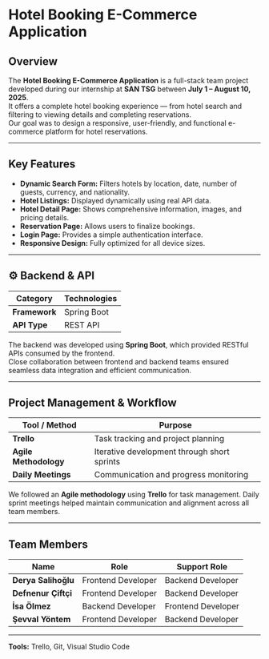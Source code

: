 #  Hotel Booking E-Commerce Application

##  Overview
The **Hotel Booking E-Commerce Application** is a full-stack team project developed during our internship at **SAN TSG** between **July 1 – August 10, 2025**.  
It offers a complete hotel booking experience — from hotel search and filtering to viewing details and completing reservations.  
Our goal was to design a responsive, user-friendly, and functional e-commerce platform for hotel reservations.

---

##  Key Features
-  **Dynamic Search Form:** Filters hotels by location, date, number of guests, currency, and nationality.  
-  **Hotel Listings:** Displayed dynamically using real API data.  
-  **Hotel Detail Page:** Shows comprehensive information, images, and pricing details.  
-  **Reservation Page:** Allows users to finalize bookings.  
-  **Login Page:** Provides a simple authentication interface.  
-  **Responsive Design:** Fully optimized for all device sizes.
  
---

## ⚙️ Backend & API
| Category | Technologies |
|-----------|---------------|
| **Framework** | Spring Boot |
| **API Type** | REST API |

The backend was developed using **Spring Boot**, which provided RESTful APIs consumed by the frontend.  
Close collaboration between frontend and backend teams ensured seamless data integration and efficient communication.

---

##  Project Management & Workflow
| Tool / Method | Purpose |
|----------------|----------|
| **Trello** | Task tracking and project planning |
| **Agile Methodology** | Iterative development through short sprints |
| **Daily Meetings** | Communication and progress monitoring |

We followed an **Agile methodology** using **Trello** for task management. Daily sprint meetings helped maintain communication and alignment across all team members.

---
##  Team Members
| Name | Role | Support Role |
|------|------| --------|
| **Derya Salihoğlu** | Frontend Developer | Backend Developer |
| **Defnenur Çiftçi** | Frontend Developer | Backend Developer |
| **İsa Ölmez** | Backend Developer | Frontend Developer |
| **Şevval Yöntem** | Frontend Developer | Backend Developer |

---
**Tools:** Trello, Git, Visual Studio Code
